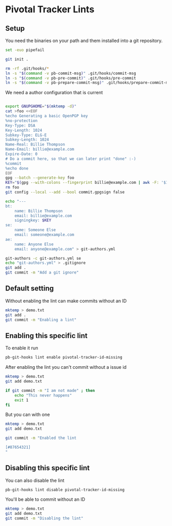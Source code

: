 # Pivotal Tracker Lints

## Setup

You need the binaries on your path and them installed into a git
repository.

``` bash
set -euo pipefail

git init .

rm -rf .git/hooks/*
ln -s "$(command -v pb-commit-msg)" .git/hooks/commit-msg
ln -s "$(command -v pb-pre-commit)" .git/hooks/pre-commit
ln -s "$(command -v pb-prepare-commit-msg)" .git/hooks/prepare-commit-msg
```

We need a author configuration that is current

``` bash

export GNUPGHOME="$(mktemp -d)"
cat >foo <<EOF
%echo Generating a basic OpenPGP key
%no-protection
Key-Type: DSA
Key-Length: 1024
Subkey-Type: ELG-E
Subkey-Length: 1024
Name-Real: Billie Thompson
Name-Email: billie@example.com
Expire-Date: 0
# Do a commit here, so that we can later print "done" :-)
%commit
%echo done
EOF
gpg --batch --generate-key foo
KEY="$(gpg --with-colons --fingerprint billie@example.com | awk -F: '$1 == "fpr" {print $10;}' | head -n 1)"
rm foo
git config --local --add --bool commit.gpgsign false

echo "---
bt:
    name: Billie Thompson
    email: billie@example.com
    signingkey: $KEY
se:
    name: Someone Else
    email: someone@example.com
ae:
    name: Anyone Else
    email: anyone@example.com" > git-authors.yml

git-authors -c git-authors.yml se
echo "git-authors.yml" > .gitignore
git add .
git commit -m "Add a git ignore"

```

## Default setting

Without enabling the lint can make commits without an ID

``` bash
mktemp > demo.txt
git add .
git commit -m "Enabling a lint"
```

## Enabling this specific lint

To enable it run

``` bash
pb-git-hooks lint enable pivotal-tracker-id-missing
```

After enabling the lint you can't commit without a issue id

``` bash
mktemp > demo.txt
git add demo.txt

if git commit -m "I am not made" ; then
    echo "This never happens" 
    exit 1
fi
```

But you can with one

``` bash
mktemp > demo.txt
git add demo.txt

git commit -m "Enabled the lint

[#87654321]
"
```

## Disabling this specific lint

You can also disable the lint

``` bash
pb-git-hooks lint disable pivotal-tracker-id-missing
```

You'll be able to commit without an ID

``` bash
mktemp > demo.txt
git add demo.txt
git commit -m "Disabling the lint"
```
